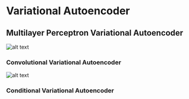 # Variational Autoencoder

## Multilayer Perceptron Variational Autoencoder

![alt text](https://github.com/nakmuayFarang/start-with-MNIST/blob/master/img/vae-mlp.jpg)


### Convolutional Variational Autoencoder
![alt text](https://github.com/nakmuayFarang/start-with-MNIST/blob/master/img/vae_cnn.jpg)


### Conditional Variational Autoencoder
